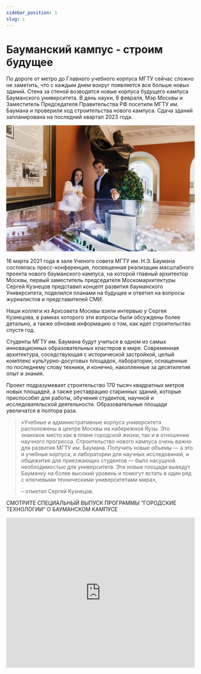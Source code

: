 ```yaml
---
sidebar_position: 1
slug: i
---
```


# Бауманский кампус - строим будущее

По дороге от метро до Главного учебного корпуса МГТУ сейчас сложно не заметить, что с каждым днем вокруг появляется все больше новых зданий. Стена за стеной возводятся новые корпуса будущего кампуса Бауманского университета. В день науки, 8 февраля, Мэр Москвы и Заместитель Председателя Правительства РФ посетили МГТУ им. Баумана и проверили ход строительства нового кампуса. Сдача зданий запланирована на последний квартал 2023 года.

![](campuses/images/into.jpeg)

16 марта 2021 года в зале Ученого совета МГТУ им. Н.Э. Баумана состоялась пресс-конференция, посвященная реализации масштабного проекта нового бауманского кампуса, на которой главный архитектор Москвы, первый заместитель председателя Москомархитектуры Сергей Кузнецов представил концепт развития бауманского Университета, поделился планами на будущее и ответил на вопросы журналистов и представителей СМИ.

Наши коллеги из Архсовета Москвы взяли интервью у Сергея Кузнецова, в рамках которого эти вопросы были обсуждены более детально, а также обновив информацию о том, как идет строительство спустя год. 

Студенты МГТУ им. Баумана будут учиться в одном из самых инновационных образовательных кластеров в мире. Современная архитектура, соседствующая с исторической застройкой, целый комплекс культурно-досуговых площадок, лаборатории, оснащенные по последнему слову техники, и конечно, накопленные за десятилетия опыт и знания.

Проект подразумевает строительство 170 тысяч квадратных метров новых площадей, а также реставрацию старинных зданий, которые приспособят для работы, обучения студентов, научной и исследовательской деятельности. Образовательные площади увеличатся в полтора раза.

> «Учебные и административные корпуса университета расположены в центре Москвы на набережной Яузы. Это знаковое место как в плане городской жизни, так и в отношении научного прогресса. Строительство нового кампуса очень важно для развития МГТУ им. Баумана. Получить новые объемы — а это и учебные корпуса, и лаборатории для научных исследований, и общежития для приезжающих студентов — было насущной необходимостью для университета. Эти новые площади выведут Бауманку на более высокий уровень и помогут встать в один ряд с ключевыми техническими университетами мира»,
> 
> – отметил Сергей Кузнецов.

СМОТРИТЕ СПЕЦИАЛЬНЫЙ ВЫПУСК ПРОГРАММЫ “ГОРОДСКИЕ ТЕХНОЛОГИИ” О БАУМАНСКОМ КАМПУСЕ

<iframe width="100%" height="400" src="https://www.youtube.com/embed/9NvTNFpjKQI" title="YouTube video player" frameborder="0" allow="accelerometer; autoplay; clipboard-write; encrypted-media; gyroscope; picture-in-picture; web-share" allowfullscreen></iframe>
